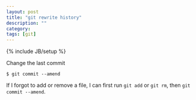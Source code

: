 ```yaml
---
layout: post
title: "git rewrite history"
description: ""
category: 
tags: [git]
---
```

{% include JB/setup %}

Change the last commit

    $ git commit --amend

If I forgot to add or remove a file, I can first run `git add` or `git rm`, then `git commit --amend`.

